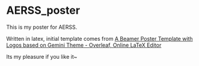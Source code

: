 # AERSS_poster

This is my poster for AERSS. 

Written in latex, initial template comes from [A Beamer Poster Template with Logos based on Gemini Theme - Overleaf, Online LaTeX Editor](https://www.overleaf.com/latex/templates/a-beamer-poster-template-with-logos-based-on-gemini-theme/bzfyqysncqjb)

Its my pleasure if you like it~